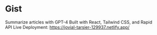 # Gist
Summarize articles with GPT-4
Built with React, Tailwind CSS, and Rapid API
Live Deployment: https://jovial-tarsier-129937.netlify.app/